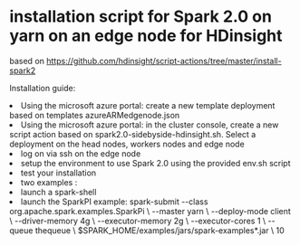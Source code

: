 # installation script for Spark 2.0 on yarn on an edge node for HDinsight
based on https://github.com/hdinsight/script-actions/tree/master/install-spark2

Installation guide:
<li> Using the microsoft azure portal: create a new template deployment based on templates azureARMedgenode.json </li>
<li> Using the microsoft azure portal: in the cluster console, create a new script action based on spark2.0-sidebyside-hdinsight.sh. Select a deployment on the head nodes, workers nodes and edge node</li>
<li> log on via ssh on the edge node </li>
<li> setup the environment to use Spark 2.0 using the provided env.sh script</li>
<li> test your installation</li>
<li>two examples :
  <li> launch a spark-shell</li>
  <li> launch the SparkPI example:
  spark-submit --class org.apache.spark.examples.SparkPi \
    --master yarn \
    --deploy-mode client \
    --driver-memory 4g \
    --executor-memory 2g \
    --executor-cores 1 \
    --queue thequeue \
    $SPARK_HOME/examples/jars/spark-examples*.jar \
    10
    </li>
</li>
